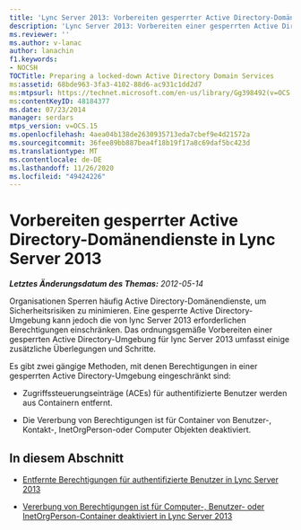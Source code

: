 ```yaml
---
title: 'Lync Server 2013: Vorbereiten gesperrter Active Directory-Domänendienste'
description: 'Lync Server 2013: Vorbereiten einer gesperrten Active Directory-Domänendienste'
ms.reviewer: ''
ms.author: v-lanac
author: lanachin
f1.keywords:
- NOCSH
TOCTitle: Preparing a locked-down Active Directory Domain Services
ms:assetid: 68bde963-3fa3-4102-88d6-ac931c1dd2d7
ms:mtpsurl: https://technet.microsoft.com/en-us/library/Gg398492(v=OCS.15)
ms:contentKeyID: 48184377
ms.date: 07/23/2014
manager: serdars
mtps_version: v=OCS.15
ms.openlocfilehash: 4aea04b138de2630935713eda7cbef9e4d21572a
ms.sourcegitcommit: 36fee89bb887bea4f18b19f17a8c69daf5bc423d
ms.translationtype: MT
ms.contentlocale: de-DE
ms.lasthandoff: 11/26/2020
ms.locfileid: "49424226"
---
```

# <a name="preparing-a-locked-down-active-directory-domain-services-in-lync-server-2013"></a>Vorbereiten gesperrter Active Directory-Domänendienste in Lync Server 2013

<div data-xmlns="http://www.w3.org/1999/xhtml">

<div class="topic" data-xmlns="http://www.w3.org/1999/xhtml" data-msxsl="urn:schemas-microsoft-com:xslt" data-cs="https://msdn.microsoft.com/">

<div data-asp="https://msdn2.microsoft.com/asp">



</div>

<div id="mainSection">

<div id="mainBody">

<span> </span>

_**Letztes Änderungsdatum des Themas:** 2012-05-14_

Organisationen Sperren häufig Active Directory-Domänendienste, um Sicherheitsrisiken zu minimieren. Eine gesperrte Active Directory-Umgebung kann jedoch die von lync Server 2013 erforderlichen Berechtigungen einschränken. Das ordnungsgemäße Vorbereiten einer gesperrten Active Directory-Umgebung für lync Server 2013 umfasst einige zusätzliche Überlegungen und Schritte.

Es gibt zwei gängige Methoden, mit denen Berechtigungen in einer gesperrten Active Directory-Umgebung eingeschränkt sind:

  - Zugriffssteuerungseinträge (ACEs) für authentifizierte Benutzer werden aus Containern entfernt.

  - Die Vererbung von Berechtigungen ist für Container von Benutzer-, Kontakt-, InetOrgPerson-oder Computer Objekten deaktiviert.

<div>

## <a name="in-this-section"></a>In diesem Abschnitt

  - [Entfernte Berechtigungen für authentifizierte Benutzer in Lync Server 2013](lync-server-2013-authenticated-user-permissions-are-removed.md)

  - [Vererbung von Berechtigungen ist für Computer-, Benutzer- oder InetOrgPerson-Container deaktiviert in Lync Server 2013](lync-server-2013-permissions-inheritance-is-disabled-on-computers-users-or-inetorgperson-containers.md)

</div>

</div>

<span> </span>

</div>

</div>

</div>

